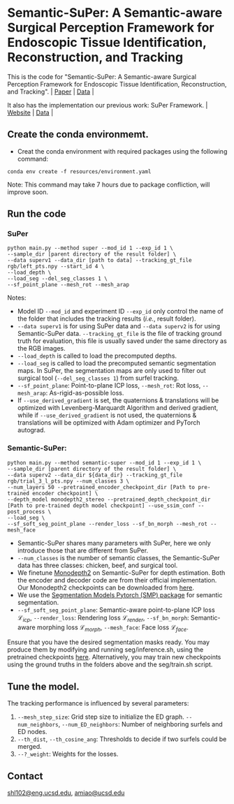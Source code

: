 # Semantic-SuPer: A Semantic-aware Surgical Perception Framework for Endoscopic Tissue Identification, Reconstruction, and Tracking

This is the code for "Semantic-SuPer: A Semantic-aware Surgical Perception Framework for Endoscopic Tissue Identification, Reconstruction, and Tracking". | [Paper](https://arxiv.org/pdf/2210.16674.pdf) | [Data](https://drive.google.com/file/d/1Pn_E_cH0ES7tfgicSPOQq7hHApN6eTSp/view?usp=sharing) |

It also has the implementation our previous work: SuPer Framework. | [Website](https://sites.google.com/ucsd.edu/super-framework) | [Data](https://drive.google.com/file/d/1ZxWw2kNmgeMhBXAGyovL2icXHzn2OCVV/view?usp=sharing) |

## Create the conda environmemt.
* Creat the conda environment with required packages using the following command:
```
conda env create -f resources/environment.yaml
```
Note: This command may take 7 hours due to package confliction, will improve soon.

## Run the code
### SuPer
```
python main.py --method super --mod_id 1 --exp_id 1 \
--sample_dir [parent directory of the result folder] \
--data superv1 --data_dir [path to data] --tracking_gt_file rgb/left_pts.npy --start_id 4 \
--load_depth \
--load_seg --del_seg_classes 1 \
--sf_point_plane --mesh_rot --mesh_arap
```
Notes: 
* Model ID ```--mod_id``` and experiment ID ```--exp_id``` only control the name of the folder that includes the tracking results (*i.e.*, result folder).
* ```--data superv1``` is for using SuPer data and ```--data superv2``` is for using Semantic-SuPer data. ```--tracking_gt_file``` is the file of tracking ground truth for evaluation, this file is usually saved under the same directory as the RGB images.
* ```--load_depth``` is called to load the precomputed depths.
* ```--load_seg``` is called to load the precomputed semantic segmentation maps. In SuPer, the segmentation maps are only used to filter out surgical tool (```--del_seg_classes 1```) from surfel tracking.
* ```--sf_point_plane```: Point-to-plane ICP loss, ```--mesh_rot```: Rot loss, ```--mesh_arap```: As-rigid-as-possible loss.
* If ```--use_derived_gradient``` is set, the quaternions & translations will be optimized with Levenberg-Marquardt Algorithm and derived gradient, while if ```--use_derived_gradient``` is not used, the quaternions & translations will be optimized with Adam optimizer and PyTorch autograd.

### Semantic-SuPer:
```
python main.py --method semantic-super --mod_id 1 --exp_id 1 \
--sample_dir [parent directory of the result folder] \
--data superv2 --data_dir ${data_dir} --tracking_gt_file rgb/trial_3_l_pts.npy --num_classes 3 \
--num_layers 50 --pretrained_encoder_checkpoint_dir [Path to pre-trained encoder checkpoint] \
--depth_model monodepth2_stereo --pretrained_depth_checkpoint_dir [Path to pre-trained depth model checkpoint] --use_ssim_conf --post_process \
--load_seg \
--sf_soft_seg_point_plane --render_loss --sf_bn_morph --mesh_rot --mesh_face
```
* Semantic-SuPer shares many parameters with SuPer, here we only introduce those that are different from SuPer.
* ```--num_classes``` is the number of semantic classes, the Semantic-SuPer data has three classes: chicken, beef, and surgical tool.
* We finetune [Monodepth2](https://github.com/nianticlabs/monodepth2) on Semantic-SuPer for depth estimation. Both the encoder and decoder code are from their official implementation. Our Monodepth2 checkpoints can be downloaded from [here](https://drive.google.com/file/d/1_8-TifbIlEegxKCjZpIfMn57sGCt7xHc/view?usp=share_link).
* We use the [Segmentation Models Pytorch (SMP) package](https://github.com/qubvel/segmentation_models.pytorch) for semantic segmentation.
* ```--sf_soft_seg_point_plane```: Semantic-aware point-to-plane ICP loss $\mathcal{L}_{icp}$, ```--render_loss```: Rendering loss $\mathcal{L}_{render}$, ```--sf_bn_morph```: Semantic-aware morphing loss $\mathcal{L}_{morph}$, ```--mesh_face```: Face loss $\mathcal{L}_{face}$.

Ensure that you have the desired segmentation masks ready. You may produce them by modifying and running seg/inference.sh, using the pretrained checkpoints [here](https://drive.google.com/drive/folders/1qzv0KKo_t0VfVQkeNvbeB--4klCDXKiU?usp=sharing).
Alternatively, you may train new checkpoints using the ground truths in the folders above and the seg/train.sh script.

## Tune the model.
The tracking performance is influenced by several parameters:
1. ```--mesh_step_size```: Grid step size to initialize the ED graph. ```--num_neighbors```, ```--num_ED_neighbors```: Number of neighboring surfels and ED nodes.
2. ```--th_dist```, ```--th_cosine_ang```: Thresholds to decide if two surfels could be merged.
3. ```--?_weight```: Weights for the losses.

## Contact
shl102@eng.ucsd.edu, amiao@ucsd.edu

